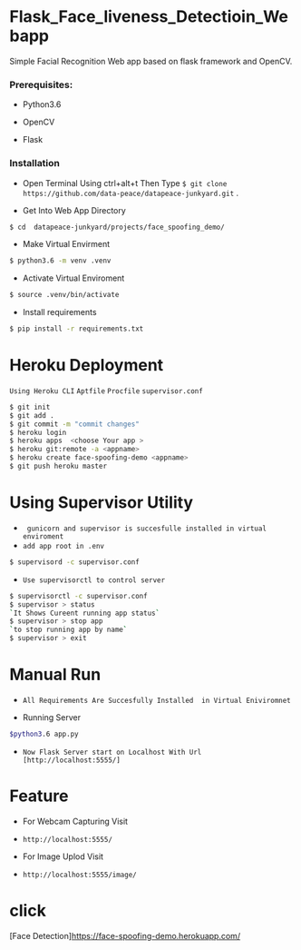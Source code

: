 # Flask_Face_liveness_Detectioin_Webapp 
Simple Facial Recognition Web app based on flask framework and OpenCV.


### Prerequisites:
- Python3.6

- OpenCV

- Flask

### Installation

* Open Terminal Using ctrl+alt+t  Then Type ` $ git clone https://github.com/data-peace/datapeace-junkyard.git ` .

* Get Into Web App Directory  
```sh
$ cd  datapeace-junkyard/projects/face_spoofing_demo/
```

* Make Virtual Envirment
```sh
$ python3.6 -m venv .venv
```
*  Activate Virtual Enviroment
```sh 
$ source .venv/bin/activate 
```

* Install requirements 
```sh
$ pip install -r requirements.txt
```

# Heroku Deployment 
`Using Heroku CLI`
`Aptfile`
`Procfile`
`supervisor.conf`
```sh 
$ git init 
$ git add .
$ git commit -m "commit changes"
$ heroku login    
$ heroku apps  <choose Your app >
$ heroku git:remote -a <appname>
$ heroku create face-spoofing-demo <appname>
$ git push heroku master
```

# Using Supervisor Utility
- ` gunicorn and supervisor is succesfulle installed in virtual enviroment`
- ` add app root in .env ` 
```sh 
$ supervisord -c supervisor.conf 
```
- ` Use supervisorctl to control server `
```sh 
$ supervisorctl -c supervisor.conf
$ supervisor > status 
`It Shows Cureent running app status`
$ supervisor > stop app 
`to stop running app by name`
$ supervisor > exit
```

# Manual Run 
- `All Requirements Are Succesfully Installed  in Virtual Eniviromnet `

* Running Server 
```sh 
$python3.6 app.py 
```

- ` Now Flask Server start on Localhost With Url [http://localhost:5555/] `


# Feature 

* For Webcam Capturing Visit 

- `http://localhost:5555/` 

* For Image Uplod Visit 

- `http://localhost:5555/image/`


# click 

[Face Detection]https://face-spoofing-demo.herokuapp.com/
